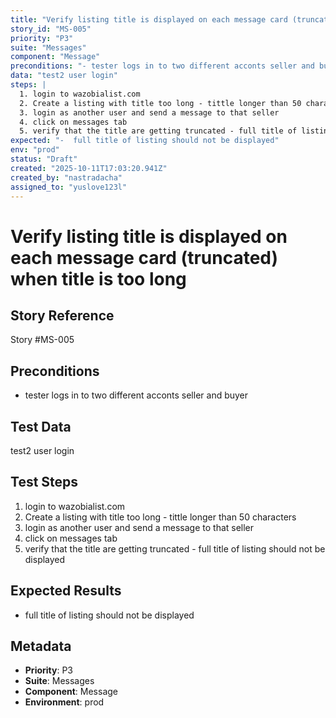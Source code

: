```yaml
---
title: "Verify listing title is displayed on each message card (truncated) when title is too long"
story_id: "MS-005"
priority: "P3"
suite: "Messages"
component: "Message"
preconditions: "- tester logs in to two different acconts seller and buyer"
data: "test2 user login"
steps: |
  1. login to wazobialist.com
  2. Create a listing with title too long - tittle longer than 50 characters
  3. login as another user and send a message to that seller
  4. click on messages tab
  5. verify that the title are getting truncated - full title of listing should not be displayed
expected: "-  full title of listing should not be displayed"
env: "prod"
status: "Draft"
created: "2025-10-11T17:03:20.941Z"
created_by: "nastradacha"
assigned_to: "yuslove123l"
---
```

# Verify listing title is displayed on each message card (truncated) when title is too long

## Story Reference
Story #MS-005

## Preconditions
- tester logs in to two different acconts seller and buyer


## Test Data
test2 user login


## Test Steps
1. login to wazobialist.com
2. Create a listing with title too long - tittle longer than 50 characters
3. login as another user and send a message to that seller
4. click on messages tab
5. verify that the title are getting truncated - full title of listing should not be displayed

## Expected Results
-  full title of listing should not be displayed

## Metadata
- **Priority**: P3
- **Suite**: Messages
- **Component**: Message
- **Environment**: prod
